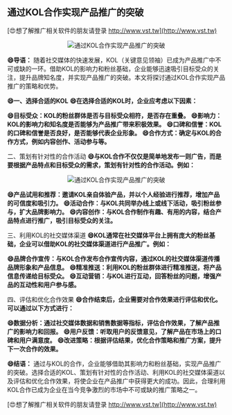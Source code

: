 ## **通过KOL合作实现产品推广的突破**

[😍想了解推广相关软件的朋友请登录 http://www.vst.tw](http://www.vst.tw)

 <center><img src="https://vst.tw/MP4/tuiguang/png/8.png" alt="通过KOL合作实现产品推广的突破"></center>

**😄导语：**
随着社交媒体的快速发展，KOL（关键意见领袖）已成为产品推广中不可或缺的一环。借助KOL的影响力和粉丝基础，企业能够迅速吸引目标受众的关注，提升品牌知名度，并实现产品推广的突破。本文将探讨通过KOL合作实现产品推广的策略和优势。

**😄一、选择合适的KOL**
**😄在选择合适的KOL时，企业应考虑以下因素：**

**😄目标受众：KOL的粉丝群体是否与目标受众相符，是否存在重叠。**
**😄影响力：KOL的影响力和知名度是否能够为产品推广带来积极效果。**
**😄口碑和信誉：KOL的口碑和信誉是否良好，是否能够代表企业形象。**
**😄合作方式：确定与KOL的合作方式，例如内容创作、活动参与等。**

二、策划有针对性的合作活动
**😄与KOL合作不仅仅是简单地发布一则广告，而是要根据产品特点和目标受众的需求，策划有针对性的合作活动。例如：**

 <center><img src="https://vst.tw/MP4/tuiguang/png/0.png" alt="通过KOL合作实现产品推广的突破"></center>

**😄产品试用和推荐：邀请KOL亲自体验产品，并以个人经验进行推荐，增加产品的可信度和吸引力。**
**😄活动合作：与KOL共同举办线上或线下活动，吸引粉丝参与，扩大品牌影响力。**
**😄内容创作：与KOL合作制作有趣、有用的内容，结合产品特点进行推广，吸引目标受众的关注。**

三、利用KOL的社交媒体渠道
**😄KOL通常在社交媒体平台上拥有庞大的粉丝基础，企业可以借助KOL的社交媒体渠道进行产品推广。例如：**

**😄品牌合作宣传：与KOL合作发布合作宣传内容，通过KOL的社交媒体渠道传播品牌形象和产品信息。**
**😄精准推送：利用KOL的粉丝群体进行精准推送，将产品信息传递给目标受众。**
**😄互动营销：与KOL进行互动，回答粉丝的问题，增强产品的互动性和用户参与感。**

四、评估和优化合作效果
**😄合作结束后，企业需要对合作效果进行评估和优化。可以通过以下方式进行：**

**😄数据分析：通过社交媒体数据和销售数据等指标，评估合作效果，了解产品推广的影响力和回报。**
**😄用户反馈：听取用户的反馈意见，了解产品在市场上的口碑和用户满意度。**
**😄改进策略：根据评估结果，优化合作策略和推广方案，提升下一次合作的效果。**

**😄结语：**
通过与KOL的合作，企业能够借助其影响力和粉丝基础，实现产品推广的突破。选择合适的KOL、策划有针对性的合作活动、利用KOL的社交媒体渠道以及评估和优化合作效果，将使企业在产品推广中获得更大的成功。因此，合理利用KOL合作已成为企业在当今竞争激烈的市场中不可或缺的推广策略之一。

[😍想了解推广相关软件的朋友请登录 http://www.vst.tw](http://www.vst.tw)



